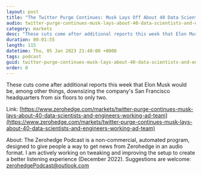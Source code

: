 ```yaml
---
layout: post
title: "The Twitter Purge Continues: Musk Lays Off About 40 Data Scientists And Engineers Working On Ad Team"
audio: twitter-purge-continues-musk-lays-about-40-data-scientists-and-engineers-working-ad-team-0
category: markets
desc: "These cuts come after additional reports this week that Elon Musk would be, among other things, downsizing the company's San Francisco headquarters from six floors to only two. "
duration: 00:01:55
length: 115
datetime: Thu, 05 Jan 2023 21:40:00 +0000
tags: podcast
guid: twitter-purge-continues-musk-lays-about-40-data-scientists-and-engineers-working-ad-team-0
order: 0
---
```

These cuts come after additional reports this week that Elon Musk would be, among other things, downsizing the company's San Francisco headquarters from six floors to only two. 

Link: [https://www.zerohedge.com/markets/twitter-purge-continues-musk-lays-about-40-data-scientists-and-engineers-working-ad-team](https://www.zerohedge.com/markets/twitter-purge-continues-musk-lays-about-40-data-scientists-and-engineers-working-ad-team)

About: The Zerohedge Podcast is a non-commercial, automated program, designed to give people a way to get news from Zerohedge in an audio format.  I am actively working on tweaking and improving the setup to create a better listening experience (December 2022).  Suggestions are welcome: [zerohedgePodcast@outlook.com](mailto:zerohedgePodcast@outlook.com)